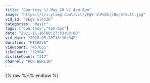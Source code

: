 ```yaml
---
title: "Courtesy \/ May 20 \/ 4pm-5pm"
image: "https:\/\/i.ytimg.com\/vi\/yEgV-alFoIU\/hqdefault.jpg"
vid_id: "yEgV-alFoIU"
categories: "Music"
tags: ["Courtesy","4pm-5pm"]
date: "2021-11-16T08:27:53+03:00"
vid_date: "2020-05-20T16:16:34Z"
duration: "PT1H22S"
viewcount: "457655"
likeCount: "12904"
dislikeCount: "217"
channel: "HÖR BERLIN"
---
```

{% raw %}{% endraw %}
